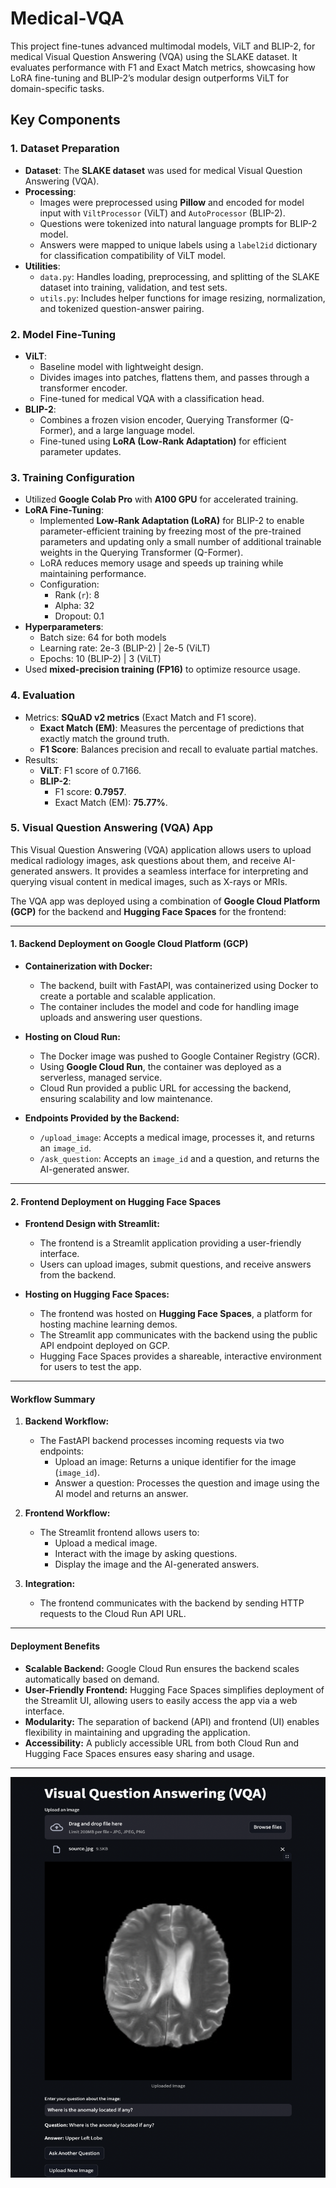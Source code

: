 # Medical-VQA
This project fine-tunes advanced multimodal models, ViLT and BLIP-2, for medical Visual Question Answering (VQA) using the SLAKE dataset. It evaluates performance with F1 and Exact Match metrics, showcasing how LoRA fine-tuning and BLIP-2’s modular design outperforms ViLT for domain-specific tasks.

## **Key Components**

### 1. **Dataset Preparation**
- **Dataset**: The **SLAKE dataset** was used for medical Visual Question Answering (VQA).
- **Processing**:
  - Images were preprocessed using **Pillow** and encoded for model input with `ViltProcessor` (ViLT) and `AutoProcessor` (BLIP-2).
  - Questions were tokenized into natural language prompts for BLIP-2 model.
  - Answers were mapped to unique labels using a `label2id` dictionary for classification compatibility of ViLT model.
- **Utilities**:
  - `data.py`: Handles loading, preprocessing, and splitting of the SLAKE dataset into training, validation, and test sets.
  - `utils.py`: Includes helper functions for image resizing, normalization, and tokenized question-answer pairing.

### 2. **Model Fine-Tuning**
- **ViLT**:
  - Baseline model with lightweight design.
  - Divides images into patches, flattens them, and passes through a transformer encoder.
  - Fine-tuned for medical VQA with a classification head.
- **BLIP-2**:
  - Combines a frozen vision encoder, Querying Transformer (Q-Former), and a large language model.
  - Fine-tuned using **LoRA (Low-Rank Adaptation)** for efficient parameter updates.

### 3. **Training Configuration**
- Utilized **Google Colab Pro** with **A100 GPU** for accelerated training.
- **LoRA Fine-Tuning**:
  - Implemented **Low-Rank Adaptation (LoRA)** for BLIP-2 to enable parameter-efficient training by freezing most of the pre-trained parameters and updating only a small number of additional trainable weights in the Querying Transformer (Q-Former).
  - LoRA reduces memory usage and speeds up training while maintaining performance.
  - Configuration:
    - Rank (`r`): 8
    - Alpha: 32
    - Dropout: 0.1
- **Hyperparameters**:
  - Batch size: 64 for both models
  - Learning rate: 2e-3 (BLIP-2) | 2e-5 (ViLT)
  - Epochs: 10 (BLIP-2) | 3 (ViLT)
- Used **mixed-precision training (FP16)** to optimize resource usage.

### 4. **Evaluation**
- Metrics: **SQuAD v2 metrics** (Exact Match and F1 score).
  - **Exact Match (EM)**: Measures the percentage of predictions that exactly match the ground truth.
  - **F1 Score**: Balances precision and recall to evaluate partial matches.
- Results:
  - **ViLT**: F1 score of 0.7166.
  - **BLIP-2**:
    - F1 score: **0.7957**.
    - Exact Match (EM): **75.77%**.

### 5. Visual Question Answering (VQA) App

This Visual Question Answering (VQA) application allows users to upload medical radiology images, ask questions about them, and receive AI-generated answers. It provides a seamless interface for interpreting and querying visual content in medical images, such as X-rays or MRIs.

The VQA app was deployed using a combination of **Google Cloud Platform (GCP)** for the backend and **Hugging Face Spaces** for the frontend:

---

#### 1. Backend Deployment on Google Cloud Platform (GCP)
- **Containerization with Docker:**
  - The backend, built with FastAPI, was containerized using Docker to create a portable and scalable application.
  - The container includes the model and code for handling image uploads and answering user questions.
  
- **Hosting on Cloud Run:**
  - The Docker image was pushed to Google Container Registry (GCR).
  - Using **Google Cloud Run**, the container was deployed as a serverless, managed service.
  - Cloud Run provided a public URL for accessing the backend, ensuring scalability and low maintenance.

- **Endpoints Provided by the Backend:**
  - `/upload_image`: Accepts a medical image, processes it, and returns an `image_id`.
  - `/ask_question`: Accepts an `image_id` and a question, and returns the AI-generated answer.

---

#### 2. Frontend Deployment on Hugging Face Spaces
- **Frontend Design with Streamlit:**
  - The frontend is a Streamlit application providing a user-friendly interface.
  - Users can upload images, submit questions, and receive answers from the backend.

- **Hosting on Hugging Face Spaces:**
  - The frontend was hosted on **Hugging Face Spaces**, a platform for hosting machine learning demos.
  - The Streamlit app communicates with the backend using the public API endpoint deployed on GCP.
  - Hugging Face Spaces provides a shareable, interactive environment for users to test the app.

---

#### Workflow Summary
1. **Backend Workflow:**
   - The FastAPI backend processes incoming requests via two endpoints:
     - Upload an image: Returns a unique identifier for the image (`image_id`).
     - Answer a question: Processes the question and image using the AI model and returns an answer.

2. **Frontend Workflow:**
   - The Streamlit frontend allows users to:
     - Upload a medical image.
     - Interact with the image by asking questions.
     - Display the image and the AI-generated answers.

3. **Integration:**
   - The frontend communicates with the backend by sending HTTP requests to the Cloud Run API URL.

---

#### Deployment Benefits
- **Scalable Backend:** Google Cloud Run ensures the backend scales automatically based on demand.
- **User-Friendly Frontend:** Hugging Face Spaces simplifies deployment of the Streamlit UI, allowing users to easily access the app via a web interface.
- **Modularity:** The separation of backend (API) and frontend (UI) enables flexibility in maintaining and upgrading the application.
- **Accessibility:** A publicly accessible URL from both Cloud Run and Hugging Face Spaces ensures easy sharing and usage.

---

 
![VQA Interface](web_app.png)
